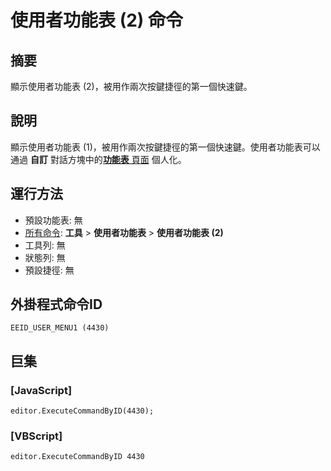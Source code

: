 # 使用者功能表 (2) 命令

## 摘要

顯示使用者功能表 (2)，被用作兩次按鍵捷徑的第一個快速鍵。

## 說明

顯示使用者功能表 (1)，被用作兩次按鍵捷徑的第一個快速鍵。使用者功能表可以通過 **自訂** 對話方塊中的[**功能表** 頁面](../../dlg/customize/menus/index) 個人化。

## 運行方法

- 預設功能表: 無
- [所有命令](all_commands): **工具** >
**使用者功能表** \> **使用者功能表 (2)**
- 工具列: 無
- 狀態列: 無
- 預設捷徑: 無

## 外掛程式命令ID

```
EEID_USER_MENU1 (4430)```

## 巨集

### \[JavaScript\]

```
editor.ExecuteCommandByID(4430);
```

### \[VBScript\]

```
editor.ExecuteCommandByID 4430
```
